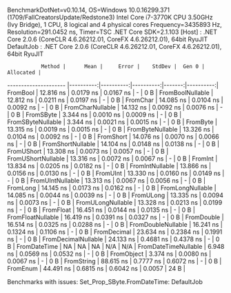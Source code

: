 
BenchmarkDotNet=v0.10.14, OS=Windows 10.0.16299.371 (1709/FallCreatorsUpdate/Redstone3)
Intel Core i7-3770K CPU 3.50GHz (Ivy Bridge), 1 CPU, 8 logical and 4 physical cores
Frequency=3435893 Hz, Resolution=291.0452 ns, Timer=TSC
.NET Core SDK=2.1.103
  [Host]     : .NET Core 2.0.6 (CoreCLR 4.6.26212.01, CoreFX 4.6.26212.01), 64bit RyuJIT
  DefaultJob : .NET Core 2.0.6 (CoreCLR 4.6.26212.01, CoreFX 4.6.26212.01), 64bit RyuJIT


               Method |      Mean |     Error |    StdDev |  Gen 0 | Allocated |
--------------------- |----------:|----------:|----------:|-------:|----------:|
             FromBool | 12.816 ns | 0.0179 ns | 0.0167 ns |      - |       0 B |
     FromBoolNullable | 12.812 ns | 0.0211 ns | 0.0197 ns |      - |       0 B |
             FromChar | 14.085 ns | 0.0104 ns | 0.0092 ns |      - |       0 B |
     FromCharNullable | 14.132 ns | 0.0092 ns | 0.0076 ns |      - |       0 B |
            FromSByte |  3.344 ns | 0.0010 ns | 0.0009 ns |      - |       0 B |
    FromSByteNullable |  3.344 ns | 0.0021 ns | 0.0015 ns |      - |       0 B |
             FromByte | 13.315 ns | 0.0019 ns | 0.0015 ns |      - |       0 B |
     FromByteNullable | 13.326 ns | 0.0104 ns | 0.0092 ns |      - |       0 B |
            FromShort | 14.076 ns | 0.0070 ns | 0.0066 ns |      - |       0 B |
    FromShortNullable | 14.104 ns | 0.0148 ns | 0.0138 ns |      - |       0 B |
           FromUShort | 13.308 ns | 0.0073 ns | 0.0057 ns |      - |       0 B |
   FromUShortNullable | 13.316 ns | 0.0072 ns | 0.0067 ns |      - |       0 B |
              FromInt | 13.834 ns | 0.0205 ns | 0.0182 ns |      - |       0 B |
      FromIntNullable | 13.866 ns | 0.0156 ns | 0.0130 ns |      - |       0 B |
             FromUInt | 13.330 ns | 0.0160 ns | 0.0149 ns |      - |       0 B |
     FromUIntNullable | 13.313 ns | 0.0067 ns | 0.0056 ns |      - |       0 B |
             FromLong | 14.145 ns | 0.0173 ns | 0.0162 ns |      - |       0 B |
     FromLongNullable | 14.085 ns | 0.0044 ns | 0.0039 ns |      - |       0 B |
            FromULong | 13.335 ns | 0.0094 ns | 0.0073 ns |      - |       0 B |
    FromULongNullable | 13.328 ns | 0.0213 ns | 0.0199 ns |      - |       0 B |
            FromFloat | 16.451 ns | 0.0144 ns | 0.0135 ns |      - |       0 B |
    FromFloatNullable | 16.419 ns | 0.0391 ns | 0.0327 ns |      - |       0 B |
           FromDouble | 16.514 ns | 0.0325 ns | 0.0288 ns |      - |       0 B |
   FromDoubleNullable | 16.241 ns | 0.1324 ns | 0.1106 ns |      - |       0 B |
          FromDecimal | 23.634 ns | 0.2384 ns | 0.1991 ns |      - |       0 B |
  FromDecimalNullable | 24.133 ns | 0.4681 ns | 0.4378 ns |      - |       0 B |
         FromDateTime |        NA |        NA |        NA |    N/A |       N/A |
 FromDateTimeNullable |  6.948 ns | 0.0569 ns | 0.0532 ns |      - |       0 B |
           FromObject |  3.374 ns | 0.0080 ns | 0.0067 ns |      - |       0 B |
           FromString | 88.615 ns | 0.7777 ns | 0.6072 ns |      - |       0 B |
             FromEnum | 44.491 ns | 0.6815 ns | 0.6042 ns | 0.0057 |      24 B |

Benchmarks with issues:
  Set_Prop_SByte.FromDateTime: DefaultJob
